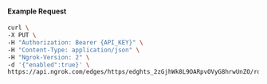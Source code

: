 <!-- Code generated for API Clients. DO NOT EDIT. -->

#### Example Request

```bash
curl \
-X PUT \
-H "Authorization: Bearer {API_KEY}" \
-H "Content-Type: application/json" \
-H "Ngrok-Version: 2" \
-d '{"enabled":true}' \
https://api.ngrok.com/edges/https/edghts_2zGjhWk8L9OARpvOVyG8hrwUnZO/routes/edghtsrt_2zGjhdOGBd4upzoAswvAEGgRMGz/websocket_tcp_converter
```
